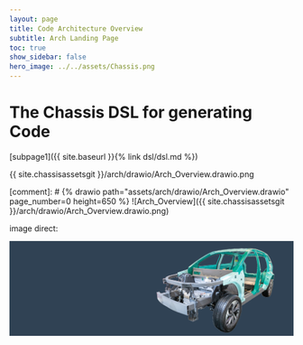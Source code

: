 ```yaml
---
layout: page
title: Code Architecture Overview
subtitle: Arch Landing Page
toc: true
show_sidebar: false
hero_image: ../../assets/Chassis.png
---
```

# The Chassis DSL for generating Code

[subpage1]({{ site.baseurl }}{% link dsl/dsl.md %})

{{ site.chassisassetsgit }}/arch/drawio/Arch_Overview.drawio.png

[comment]: # {% drawio path="assets/arch/drawio/Arch_Overview.drawio" page_number=0 height=650 %}
![Arch_Overview]({{ site.chassisassetsgit }}/arch/drawio/Arch_Overview.drawio.png)


image direct:

![hero](../../assets/Chassis.png)
